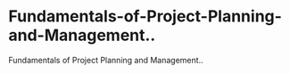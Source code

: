 # Fundamentals-of-Project-Planning-and-Management..
Fundamentals of Project Planning and Management..
